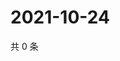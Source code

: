 # 2021-10-24

共 0 条

<!-- BEGIN WEIBO -->
<!-- 最后更新时间 Sun Oct 24 2021 09:48:56 GMT+0800 (China Standard Time) -->

<!-- END WEIBO -->
